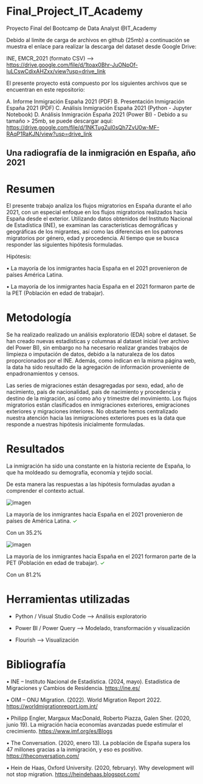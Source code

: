 # Final_Project_IT_Academy
Proyecto Final del Bootcamp de Data Analyst @IT_Academy

Debido al limite de carga de archivos en github (25mb) a continuación se muestra el enlace para realizar la descarga del dataset desde Google Drive:

INE, EMCR_2021 (formato CSV) --> https://drive.google.com/file/d/1toax0Bhr-JuONpOf-luLCswCdixAHZxx/view?usp=drive_link

El presente proyecto está compuesto por los siguientes archivos que se encuentran en este repositorio:

 A. Informe Inmigración España 2021 (PDF)
 B. Presentación Inmigración España 2021 (PDF)
 C. Análisis Inmigración España 2021 (Python - Jupyter Notebook)
 D. Análisis Inmigración España 2021 (Power BI) - Debido a su tamaño > 25mb, se puede descargar aquí: https://drive.google.com/file/d/1NKTugZuI0sQh7ZvU0w-MF-RAqP1RaKJN/view?usp=drive_link

## Una radiografía de la inmigración en España, año 2021

# Resumen

 El presente trabajo analiza los flujos migratorios en España durante el año 2021, con un especial enfoque en los flujos migratorios realizados hacia España desde el exterior. Utilizando datos obtenidos del Instituto Nacional de Estadística (INE), se examinan las características demográficas y geográficas de los migrantes, así como las diferencias en los patrones migratorios por género, edad y procedencia. Al tiempo que se busca responder las siguientes hipótesis formuladas.
 
Hipótesis: 

•	La mayoría de los inmigrantes hacia España en el 2021 provenieron de países América Latina.

•	La mayoría de los inmigrantes hacia España en el 2021 formaron parte de la PET (Población en edad de trabajar).

# Metodología

Se ha realizado realizado un análisis exploratorio (EDA) sobre el dataset. Se han creado nuevas estadísticas y columnas al dataset inicial (ver archivo del Power BI), sin embargo no ha necesario realizar grandes trabajos de limpieza o imputación de datos, debido a la naturaleza de los datos proporcionados por el INE. Además, como indican en la misma página web, la data ha sido resultado de la agregación de información proveniente de enpadronamientos y censos.

Las series de migraciones están desagregadas por sexo, edad, año de nacimiento, país de nacionalidad, país de nacimiento y procedencia y destino de la migración, así como año y trimestre del movimiento. Los flujos migratorios están clasificados en inmigraciones exteriores, emigraciones exteriores y migraciones interiores. No obstante hemos centralizado nuestra atención hacia las inmigraciones exteriores pues es la data que responde a nuestras hipótesis inicialmente formuladas.

# Resultados

La inmigración ha sido una constante en la historia reciente de España, lo que ha moldeado su demografía, economía y tejido social. 

De esta manera las respuestas a las hipótesis formuladas ayudan a comprender el contexto actual.

![imagen](https://github.com/user-attachments/assets/cfa17334-da2e-415f-ae33-22ad5a66a533)

<p> La mayoría de los inmigrantes hacia España en el 2021 provenieron de países de América Latina. <span style="color:#008000;">&#x2713;</span></p>
Con un 35.2%


![imagen](https://github.com/user-attachments/assets/4b4de22b-414a-4170-ab27-4c100516bd36)

<p> La mayoría de los inmigrantes hacia España en el 2021 formaron parte de la PET (Población en edad de trabajar). <span style="color:#008000;">&#x2713;</span></p>
Con un 81.2%

# Herramientas utilizadas

- Python / Visual Studio Code --> Análisis exploratorio

- Power BI / Power Query --> Modelado, transformación y visualización 

- Flourish --> Visualización

# Bibliografía

•	INE – Instituto Nacional de Estadística. (2024, mayo). Estadística de Migraciones y Cambios de Residencia. https://ine.es/ 

•	OIM – ONU Migration. (2022). World Migration Report 2022. https://worldmigrationreport.iom.int/

•	Philipp Engler, Margaux MacDonald, Roberto Piazza, Galen Sher. (2020, junio 19). La migración hacia economías avanzadas puede estimular el crecimiento. https://www.imf.org/es/Blogs

•	The Conversation. (2020, enero 13). La población de España supera los 47 millones gracias a la inmigración, y eso es positivo. https://theconversation.com/

•	Hein de Haas, Oxford University. (2020, february). Why development will not stop migration. https://heindehaas.blogspot.com/


